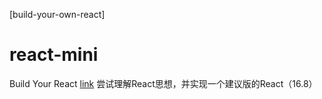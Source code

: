 [build-your-own-react]

# react-mini

Build Your React [link](https://qcsite.gatsbyjs.io/build-your-own-react/)
尝试理解React思想，并实现一个建议版的React（16.8）
